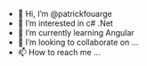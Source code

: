 - 👋 Hi, I’m @patrickfouarge
- 👀 I’m interested in c# .Net
- 🌱 I’m currently learning Angular
- 💞️ I’m looking to collaborate on ...
- 📫 How to reach me ...

<!---
patrickfouarge/patrickfouarge is a ✨ special ✨ repository because its `README.md` (this file) appears on your GitHub profile.
You can click the Preview link to take a look at your changes.
--->
